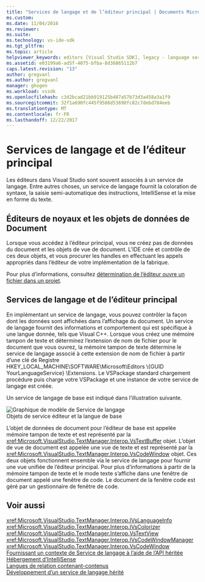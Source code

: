 ```yaml
---
title: "Services de langage et de l’éditeur principal | Documents Microsoft"
ms.custom: 
ms.date: 11/04/2016
ms.reviewer: 
ms.suite: 
ms.technology: vs-ide-sdk
ms.tgt_pltfrm: 
ms.topic: article
helpviewer_keywords: editors [Visual Studio SDK], legacy - language services
ms.assetid: e03199a6-ad5f-4075-bfba-8d36865112b7
caps.latest.revision: "13"
author: gregvanl
ms.author: gregvanl
manager: ghogen
ms.workload: vssdk
ms.openlocfilehash: c3d2bcad21bb919125b487a57b73d3a458a3a1f9
ms.sourcegitcommit: 32f1a690fc445f9586d53698fc82c7debd784eeb
ms.translationtype: MT
ms.contentlocale: fr-FR
ms.lasthandoff: 12/22/2017
---
```

# <a name="language-services-and-the-core-editor"></a>Services de langage et de l’éditeur principal
Les éditeurs dans Visual Studio sont souvent associés à un service de langage. Entre autres choses, un service de langage fournit la coloration de syntaxe, la saisie semi-automatique des instructions, IntelliSense et la mise en forme du texte.  
  
## <a name="core-editors-and-document-data-objects"></a>Éditeurs de noyaux et les objets de données de Document  
 Lorsque vous accédez à l’éditeur principal, vous ne créez pas de données du document et les objets de vue de document. L’IDE crée et contrôle de ces deux objets, et vous procurer les handles en effectuant les appels appropriés dans l’éditeur de votre implémentation de la fabrique.  
  
 Pour plus d’informations, consultez [détermination de l’éditeur ouvre un fichier dans un projet](../extensibility/internals/determining-which-editor-opens-a-file-in-a-project.md).  
  
## <a name="language-services-and-the-core-editor"></a>Services de langage et de l’éditeur principal  
 En implémentant un service de langage, vous pouvez contrôler la façon dont les données sont affichées dans l’affichage du document. Un service de langage fournit des informations et comportement qui est spécifique à une langue donnée, tels que Visual C++. Lorsque vous créez une mémoire tampon de texte et déterminez l’extension de nom de fichier pour le document que vous ouvrez, la mémoire tampon de texte détermine le service de langage associé à cette extension de nom de fichier à partir d’une clé de Registre HKEY_LOCAL_MACHINE\SOFTWARE\Microsoft\Editors \\{GUID YourLanguageService} \Extensions. Le VSPackage standard chargement procédure puis charge votre VSPackage et une instance de votre service de langage est créée.  
  
 Un service de langage de base est indiqué dans l’illustration suivante.  
  
 ![Graphique de modèle de Service de langage](../extensibility/media/vslanguageservicemodel.gif "vsLanguageServiceModel")  
Objets de service éditeur et la langue de base  
  
 L’objet de données de document pour l’éditeur de base est appelée mémoire tampon de texte et est représenté par la <xref:Microsoft.VisualStudio.TextManager.Interop.VsTextBuffer> objet. L’objet de vue de document est appelée une vue de texte et est représenté par la <xref:Microsoft.VisualStudio.TextManager.Interop.VsCodeWindow> objet. Ces deux objets fonctionnent ensemble via le service de langage pour fournir une vue unifiée de l’éditeur principal. Pour plus d’informations à partir de la mémoire tampon de texte et le mode texte s’affiche dans une fenêtre de document appelé une fenêtre de code. Le document de la fenêtre code est géré par un gestionnaire de fenêtre de code.  
  
## <a name="see-also"></a>Voir aussi  
 <xref:Microsoft.VisualStudio.TextManager.Interop.IVsLanguageInfo>   
 <xref:Microsoft.VisualStudio.TextManager.Interop.IVsColorizer>   
 <xref:Microsoft.VisualStudio.TextManager.Interop.VsTextView>   
 <xref:Microsoft.VisualStudio.TextManager.Interop.IVsCodeWindowManager>   
 <xref:Microsoft.VisualStudio.TextManager.Interop.VsCodeWindow>   
 [Fournissant un contexte de Service de langage à l’aide de l’API héritée](../extensibility/providing-a-language-service-context-by-using-the-legacy-api.md)   
 [Hébergement d’IntelliSense](../extensibility/intellisense-hosting.md)   
 [Langues de relation contenant-contenus](../extensibility/contained-languages.md)   
 [Développement d’un service de langage hérité](../extensibility/internals/developing-a-legacy-language-service.md)
